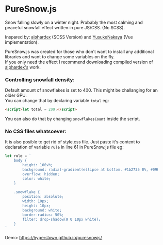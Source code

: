 # PureSnow.js

Snow falling slowly on a winter night. Probably the most calming and peaceful snowfall effect written in pure JS/CSS. (No SCSS). 

Inspared by: [alphardex](https://codepen.io/alphardex/pen/dyPorwJ) (SCSS Version) and [YusukeNakaya](https://codepen.io/YusukeNakaya/pen/NWPqvWW) (Vue implementation).

PureSnow.js was created for those who don't want to install any additional libraries and want to change some variables on the fly. \
If you only need the effect I recommend downloading compiled version of [alphardex's](https://codepen.io/alphardex/details/dyPorwJ) work. 

### Controlling snowfall density:

Default amount of snowflakes is set to 400. This might be challanging for an older GPU. \
You can change that by declaring variable `total` eg:
```html
<script>let total = 200;</script>
```
You can also do that by changing `snowflakesCount` inside the script.


### No CSS files whatsoever:
It is also posible to get rid of style.css file. Just paste it's content to declaration of variable `rule` in line 61 in PureSnow.js file eg:

```js
let rule = `
    body {
        height: 100vh;
        background: radial-gradient(ellipse at bottom, #1b2735 0%, #090a0f 100%);
        overflow: hidden;
        color: white;
    }
    
    .snowflake {
        position: absolute;
        width: 10px;
        height: 10px;
        background: white;
        border-radius: 50%;
        filter: drop-shadow(0 0 10px white);
    }
`

```


Demo: https://hyperstown.github.io/puresnowjs/
